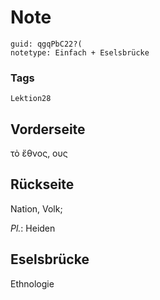 # Note
```
guid: qgqPbC22?(
notetype: Einfach + Eselsbrücke
```

### Tags
```
Lektion28
```

## Vorderseite
τὸ ἔθνος, ους

## Rückseite
Nation, Volk;<div><i>Pl.</i>: Heiden</div>

## Eselsbrücke
Ethnologie
